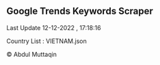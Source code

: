 

## Google Trends Keywords Scraper 
 
Last Update 12-12-2022 , 17:18:16

Country List :
VIETNAM.json



© Abdul Muttaqin 
